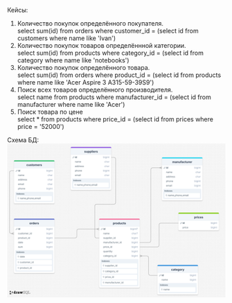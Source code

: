 Кейсы:
1) Количество покупок определённого покупателя.  
   select sum(id) from orders where customer_id = (select id from customers where name like 'Ivan')
2) Количество покупок товаров определённной категории.  
   select sum(id) from products where category_id = (select id from category where name like 'notebooks')
3) Количество покупок определённого товара.  
   select sum(id) from orders where product_id = (select id from products where name like 'Acer Aspire 3 A315-59-39S9')
4) Поиск всех товаров определённого производителя.  
   select name from products where manufacturer_id = (select id from manufacturer where name like 'Acer')
5) Поиск товара по цене  
   select * from products where price_id = (select id from prices where price = '52000')

Схема БД:
![Alt text](https://github.com/thornix/otus_dba/blob/main/hw2_dbms_components/drawSQL-image-export-2025-04-18.png)
